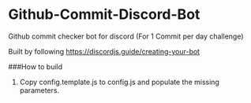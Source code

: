 # Github-Commit-Discord-Bot
Github commit checker bot for discord (For 1 Commit per day challenge)

Built by following https://discordjs.guide/creating-your-bot

###How to build
1. Copy  config.template.js to config.js and populate the missing parameters.